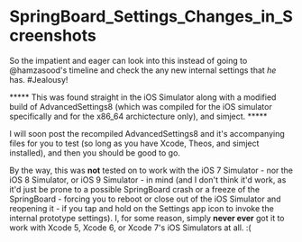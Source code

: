 # SpringBoard_Settings_Changes_in_Screenshots
So the impatient and eager can look into this instead of going to @hamzasood's timeline and check the any new internal settings that *he* has. #Jealousy!

***** This was found straight in the iOS Simulator along with a modified build of AdvancedSettings8 (which was compiled for the iOS simulator specifically and for the x86_64 archictecture only), and simject. *****


I will soon post the recompiled AdvancedSettings8 and it's accompanying files for you to test (so long as you have Xcode, Theos, and simject installed), and then you should be good to go.

By the way, this was **not** tested on to work with the iOS 7 Simulator - nor the iOS 8 Simulator, or iOS 9 Simulator - in mind (and I don't think it'd work, as it'd just be prone to a possible SpringBoard crash or a freeze of the SpringBoard - forcing you to reboot or close out of the iOS Simulator and reopening it - if you tap and hold on the Settings app icon to invoke the internal prototype settings). I, for some reason, simply **never ever** got it to work with Xcode 5, Xcode 6, or Xcode 7's iOS Simulators at all. :(
